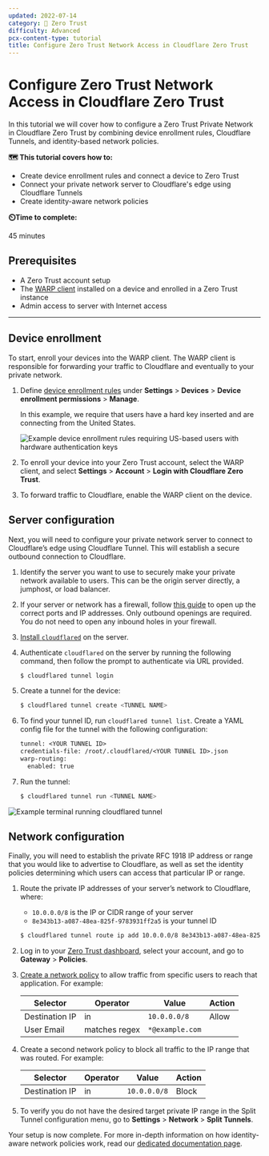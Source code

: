 ```yaml
---
updated: 2022-07-14
category: 🔐 Zero Trust
difficulty: Advanced
pcx-content-type: tutorial
title: Configure Zero Trust Network Access in Cloudflare Zero Trust
---
```


# Configure Zero Trust Network Access in Cloudflare Zero Trust

In this tutorial we will cover how to configure a Zero Trust Private Network in Cloudflare Zero Trust by combining device enrollment rules, Cloudflare Tunnels, and identity-based network policies.

**🗺️ This tutorial covers how to:**

- Create device enrollment rules and connect a device to Zero Trust
- Connect your private network server to Cloudflare's edge using Cloudflare Tunnels
- Create identity-aware network policies

**⏲️Time to complete:**

45 minutes

## Prerequisites

- A Zero Trust account setup
- The [WARP client](/cloudflare-one/connections/connect-devices/warp/) installed on a device and enrolled in a Zero Trust instance
- Admin access to server with Internet access

---

## Device enrollment

To start, enroll your devices into the WARP client. The WARP client is responsible for forwarding your traffic to Cloudflare and eventually to your private network.

1. Define [device enrollment rules](/cloudflare-one/connections/connect-devices/warp/warp-settings/#device-enrollment-permissions) under **Settings** > **Devices** > **Device enrollment permissions** > **Manage**.

    In this example, we require that users have a hard key inserted and are connecting from the United States.

    ![Example device enrollment rules requiring US-based users with hardware authentication keys](/cloudflare-one/static/zero-trust-security/ztna/device-enrollment-rules.png)

2. To enroll your device into your Zero Trust account, select the WARP client, and select **Settings** > **Account** > **Login with Cloudflare Zero Trust**.

3. To forward traffic to Cloudflare, enable the WARP client on the device.

## Server configuration

Next, you will need to configure your private network server to connect to Cloudflare’s edge using Cloudflare Tunnel. This will establish a secure outbound connection to Cloudflare.

1. Identify the server you want to use to securely make your private network available to users. This can be the origin server directly, a jumphost, or load balancer.

2. If your server or network has a firewall, follow [this guide](/cloudflare-one/connections/connect-devices/warp/deployment/firewall/) to open up the correct ports and IP addresses. Only outbound openings are required. You do not need to open any inbound holes in your firewall.

3. [Install `cloudflared`](/cloudflare-one/connections/connect-apps/install-and-setup/installation/) on the server.

4. Authenticate `cloudflared` on the server by running the following command, then follow the prompt to authenticate via URL provided.

    ```sh
    $ cloudflared tunnel login
    ```

5. Create a tunnel for the device:

    ```sh
    $ cloudflared tunnel create <TUNNEL NAME>
    ```

6. To find your tunnel ID, run `cloudflared tunnel list`. Create a YAML config file for the tunnel with the following configuration:

    ```txt
    tunnel: <YOUR TUNNEL ID>
    credentials-file: /root/.cloudflared/<YOUR TUNNEL ID>.json
    warp-routing:
      enabled: true
    ```

7. Run the tunnel:

    ```sh
    $ cloudflared tunnel run <TUNNEL NAME>
    ```

![Example terminal running cloudflared tunnel](/cloudflare-one/static/zero-trust-security/ztna/run-tunnel.png)

## Network configuration

Finally, you will need to establish the private RFC 1918 IP address or range that you would like to advertise to Cloudflare, as well as set the identity policies determining which users can access that particular IP or range.

1. Route the private IP addresses of your server’s network to Cloudflare, where:

    - `10.0.0.0/8` is the IP or CIDR range of your server
    - `8e343b13-a087-48ea-825f-9783931ff2a5` is your tunnel ID

    ```sh
    $ cloudflared tunnel route ip add 10.0.0.0/8 8e343b13-a087-48ea-825f-9783931ff2a5
    ```

2. Log in to your [Zero Trust dashboard](https://dash.teams.cloudflare.com/), select your account, and go to **Gateway** > **Policies**.

3. [Create a network policy](/cloudflare-one/policies/filtering/network-policies/) to allow traffic from specific users to reach that application. For example:

    | Selector       | Operator      | Value           | Action |
    |----------------|---------------|-----------------|--------|
    | Destination IP | in            | `10.0.0.0/8`    | Allow  |
    | User Email     | matches regex | `*@example.com` |        |

4. Create a second network policy to block all traffic to the IP range that was routed. For example:

    | Selector       | Operator      | Value           | Action |
    |----------------|---------------|-----------------|--------|
    | Destination IP | in            | `10.0.0.0/8`    | Block  |

5. To verify you do not have the desired target private IP range in the Split Tunnel configuration menu, go to **Settings** > **Network** > **Split Tunnels**.

Your setup is now complete. For more in-depth information on how identity-aware network policies work, read our [dedicated documentation page](/cloudflare-one/policies/filtering/network-policies/).
